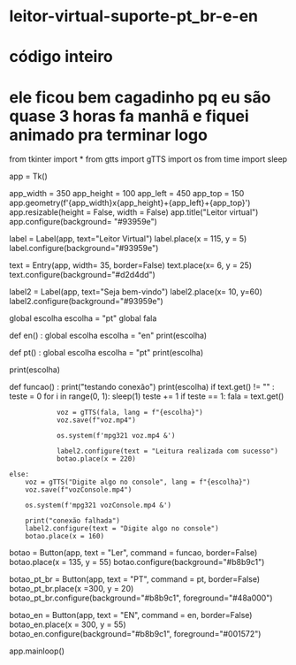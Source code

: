# leitor-virtual-suporte-pt_br-e-en
# código inteiro
# ele ficou bem cagadinho pq eu são quase 3 horas fa manhã e fiquei animado pra terminar logo

from tkinter import *
from gtts import gTTS
import os
from time import sleep

app = Tk()

app_width = 350
app_height = 100
app_left = 450
app_top = 150
app.geometry(f'{app_width}x{app_height}+{app_left}+{app_top}')
app.resizable(height = False, width = False)
app.title("Leitor virtual")
app.configure(background= "#93959e")

label = Label(app, text="Leitor Virtual")
label.place(x = 115, y = 5)
label.configure(background="#93959e")

text = Entry(app, width= 35, border=False)
text.place(x= 6, y = 25)
text.configure(background="#d2d4dd")

label2 = Label(app, text="Seja bem-vindo")
label2.place(x= 10, y=60)
label2.configure(background="#93959e")

global escolha
escolha = "pt"
global fala

def en() :
    global escolha
    escolha = "en"
    print(escolha)

def pt() :
    global escolha
    escolha = "pt"
    print(escolha)

print(escolha)

def funcao() :
    print("testando conexão")
    print(escolha)
    if text.get() != "" :
        teste = 0
        for i in range(0, 1):
            sleep(1)
            teste += 1
            if teste == 1:
                fala = text.get()

                voz = gTTS(fala, lang = f"{escolha}")
                voz.save(f"voz.mp4")

                os.system(f'mpg321 voz.mp4 &')

                label2.configure(text = "Leitura realizada com sucesso")
                botao.place(x = 220)

    else:
        voz = gTTS("Digite algo no console", lang = f"{escolha}")
        voz.save(f"vozConsole.mp4")

        os.system(f'mpg321 vozConsole.mp4 &')

        print("conexão falhada")
        label2.configure(text = "Digite algo no console")
        botao.place(x = 160)

botao = Button(app, text = "Ler", command = funcao, border=False)
botao.place(x = 135, y = 55) 
botao.configure(background="#b8b9c1")

botao_pt_br = Button(app, text = "PT", command = pt, border=False)
botao_pt_br.place(x =300, y = 20) 
botao_pt_br.configure(background="#b8b9c1", foreground="#48a000")

botao_en = Button(app, text = "EN", command = en, border=False)
botao_en.place(x = 300, y = 55) 
botao_en.configure(background="#b8b9c1", foreground="#001572")

app.mainloop()
